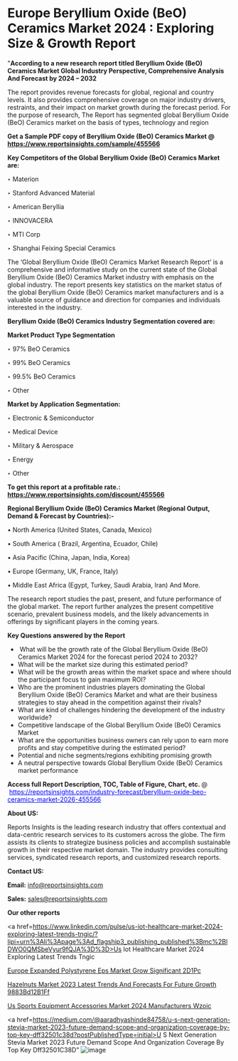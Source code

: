 # Europe Beryllium Oxide (BeO) Ceramics Market 2024 : Exploring Size & Growth Report

 "<strong>According to a new research report titled Beryllium Oxide (BeO) Ceramics Market Global Industry Perspective, Comprehensive Analysis And Forecast by 2024 – 2032</strong>

The report provides revenue forecasts for global, regional and country levels. It also provides comprehensive coverage on major industry drivers, restraints, and their impact on market growth during the forecast period. For the purpose of research, The Report has segmented global Beryllium Oxide (BeO) Ceramics market on the basis of types, technology and region

<strong>Get a Sample PDF copy of Beryllium Oxide (BeO) Ceramics Market </strong><strong>@<a href=https://www.reportsinsights.com/sample/455566 style=color:#0000ff;> https://www.reportsinsights.com/sample/455566</a></strong></font>

<strong>Key Competitors of the Global Beryllium Oxide (BeO) Ceramics Market are:</strong>

‣ Materion

‣ Stanford Advanced Material

‣ American Beryllia

‣ INNOVACERA

‣ MTI Corp

‣ Shanghai Feixing Special Ceramics

The ‘Global Beryllium Oxide (BeO) Ceramics Market Research Report’ is a comprehensive and informative study on the current state of the Global Beryllium Oxide (BeO) Ceramics Market industry with emphasis on the global industry. The report presents key statistics on the market status of the global Beryllium Oxide (BeO) Ceramics market manufacturers and is a valuable source of guidance and direction for companies and individuals interested in the industry.

<strong>Beryllium Oxide (BeO) Ceramics Industry Segmentation covered are:</strong>

<strong>Market Product Type Segmentation</strong>

‣ 97% BeO Ceramics

‣ 99% BeO Ceramics

‣ 99.5% BeO Ceramics

‣ Other

<strong>Market by Application Segmentation:</strong>

‣ Electronic & Semiconductor

‣ Medical Device

‣ Military & Aerospace

‣ Energy

‣ Other

<strong>To get this report at a profitable rate.: <a href=https://www.reportsinsights.com/discount/455566 style=color:#0000ff;>https://www.reportsinsights.com/discount/455566</a></strong></font>

<strong>Regional Beryllium Oxide (BeO) Ceramics Market (Regional Output, Demand &amp; Forecast by Countries):-</strong>

• North America (United States, Canada, Mexico)

• South America ( Brazil, Argentina, Ecuador, Chile)

• Asia Pacific (China, Japan, India, Korea)

• Europe (Germany, UK, France, Italy)

• Middle East Africa (Egypt, Turkey, Saudi Arabia, Iran) And More.

The research report studies the past, present, and future performance of the global market. The report further analyzes the present competitive scenario, prevalent business models, and the likely advancements in offerings by significant players in the coming years.

<strong>Key Questions answered by the Report</strong>
<ul>
  <li> What will be the growth rate of the Global Beryllium Oxide (BeO) Ceramics Market 2024 for the forecast period 2024 to 2032?</li>
  <li>What will be the market size during this estimated period?</li>
  <li>What will be the growth areas within the market space and where should the participant focus to gain maximum ROI?</li>
  <li>Who are the prominent industries players dominating the Global Beryllium Oxide (BeO) Ceramics Market and what are their business strategies to stay ahead in the competition against their rivals?</li>
  <li>What are kind of challenges hindering the development of the industry worldwide?</li>
  <li>Competitive landscape of the Global Beryllium Oxide (BeO) Ceramics Market</li>
  <li>What are the opportunities business owners can rely upon to earn more profits and stay competitive during the estimated period?</li>
  <li>Potential and niche segments/regions exhibiting promising growth</li>
  <li>A neutral perspective towards Global Beryllium Oxide (BeO) Ceramics market performance</li>
</ul>
<strong>Access full Report Description, TOC, Table of Figure, Chart, etc. </strong>@  <a href=https://reportsinsights.com/industry-forecast/beryllium-oxide-beo-ceramics-market-2026-455566 style=color:#0000ff;>https://reportsinsights.com/industry-forecast/beryllium-oxide-beo-ceramics-market-2026-455566</a></font>

<strong><strong>About US</strong>:</strong>

Reports Insights is the leading research industry that offers contextual and data-centric research services to its customers across the globe. The firm assists its clients to strategize business policies and accomplish sustainable growth in their respective market domain. The industry provides consulting services, syndicated research reports, and customized research reports.

<strong>Contact US:</strong>

<p class=""""><b>Email:</b> <a href=mailto:info@reportsinsights.com>info@reportsinsights.com</a></p>
<p class=""""><b>Sales:</b> <a href=mailto:sales@reportsinsights.com>sales@reportsinsights.com</a></p>

<strong>Our other reports</strong>

<a href=https://www.linkedin.com/pulse/us-iot-healthcare-market-2024-exploring-latest-trends-tngic/?lipi=urn%3Ali%3Apage%3Ad_flagship3_publishing_published%3Bmc%2BlDWO0QMSbeVyur9fQJA%3D%3D>Us Iot Healthcare Market 2024 Exploring Latest Trends Tngic</a>

<a href=https://www.linkedin.com/pulse/europe-expanded-polystyrene-eps-market-grow-significant-2d1pc/>Europe Expanded Polystyrene Eps Market Grow Significant 2D1Pc</a>

<a href=https://medium.com/@reportinsights.ja/hazelnuts-market-2023-latest-trends-and-forecasts-for-future-growth-9883bd12b1ff>Hazelnuts Market 2023 Latest Trends And Forecasts For Future Growth 9883Bd12B1Ff</a>

<a href=https://www.linkedin.com/pulse/us-sports-equipment-accessories-market-2024-manufacturers-wzoic/>Us Sports Equipment Accessories Market 2024 Manufacturers Wzoic</a>

<a href=https://medium.com/@aaradhyashinde84758/u-s-next-generation-stevia-market-2023-future-demand-scope-and-organization-coverage-by-top-key-dff32501c38d?postPublishedType=initial>U S Next Generation Stevia Market 2023 Future Demand Scope And Organization Coverage By Top Key Dff32501C38D</a>"
![image](https://github.com/daminid12/RImarketresearch/assets/158430485/915d222e-3a3b-4b66-b053-ae18e80a598d)

